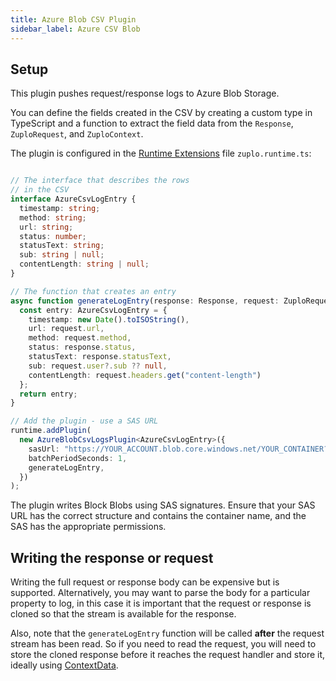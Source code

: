 ```yaml
---
title: Azure Blob CSV Plugin
sidebar_label: Azure CSV Blob
---
```


<EnterpriseFeature name="Custom logging" />

## Setup

This plugin pushes request/response logs to Azure Blob Storage.

You can define the fields created in the CSV by creating a custom type in
TypeScript and a function to extract the field data from the `Response`,
`ZuploRequest`, and `ZuploContext`.

The plugin is configured in the [Runtime Extensions](./runtime-extensions.md)
file `zuplo.runtime.ts`:

```ts

// The interface that describes the rows
// in the CSV
interface AzureCsvLogEntry {
  timestamp: string;
  method: string;
  url: string;
  status: number;
  statusText: string;
  sub: string | null;
  contentLength: string | null;
}

// The function that creates an entry
async function generateLogEntry(response: Response, request: ZuploRequest)
  const entry: AzureCsvLogEntry = {
    timestamp: new Date().toISOString(),
    url: request.url,
    method: request.method,
    status: response.status,
    statusText: response.statusText,
    sub: request.user?.sub ?? null,
    contentLength: request.headers.get("content-length")
  };
  return entry;
}

// Add the plugin - use a SAS URL
runtime.addPlugin(
  new AzureBlobCsvLogsPlugin<AzureCsvLogEntry>({
    sasUrl: "https://YOUR_ACCOUNT.blob.core.windows.net/YOUR_CONTAINER?sv=2022-11-02&ss=b&srt=co&sp=wactfx&se=2045-11-17T13:50:53Z&st=2024-11-17T05:50:53Z&spr=https&sig=YOUR_SIG",
    batchPeriodSeconds: 1,
    generateLogEntry,
  })
);

```

The plugin writes Block Blobs using SAS signatures. Ensure that your SAS URL has
the correct structure and contains the container name, and the SAS has the
appropriate permissions.

## Writing the response or request

Writing the full request or response body can be expensive but is supported.
Alternatively, you may want to parse the body for a particular property to log,
in this case it is important that the request or response is cloned so that the
stream is available for the response.

Also, note that the `generateLogEntry` function will be called **after** the
request stream has been read. So if you need to read the request, you will need
to store the cloned response before it reaches the request handler and store it,
ideally using [ContextData](./context-data.md).
